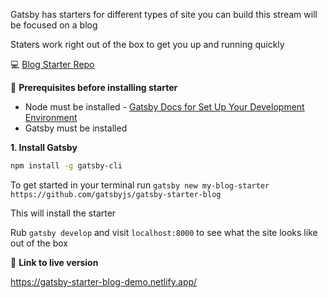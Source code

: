 Gatsby has starters for different types of site you can build this stream will be focused on a blog 

Staters work right out of the box to get you up and running quickly

💻 [Blog Starter Repo](https://github.com/gatsbyjs/gatsby-starter-blog)

🌟 **Prerequisites before installing starter**

* Node must be installed - [Gatsby Docs for Set Up Your Development Environment](https://www.gatsbyjs.org/tutorial/part-zero/)
* Gatsby must be installed

**1. Install Gatsby**

```bash
npm install -g gatsby-cli
```



To get started in your terminal run `gatsby new my-blog-starter https://github.com/gatsbyjs/gatsby-starter-blog`

This will install the starter

Rub `gatsby develop` and visit `localhost:8000` to see what the site looks like out of the box

🌟 **Link to live version**

https://gatsby-starter-blog-demo.netlify.app/

